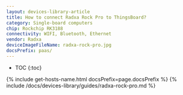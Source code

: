 ```yaml
---
layout: devices-library-article
title: How to connect Radxa Rock Pro to ThingsBoard?
category: Single-board computers
chip: Rockchip RK3188
connectivity: WIFI, Bluetooth, Ethernet
vendor: Radxa
deviceImageFileName: radxa-rock-pro.jpg
docsPrefix: paas/
---
```



* TOC
{:toc}

{% include get-hosts-name.html docsPrefix=page.docsPrefix %}
{% include /docs/devices-library/guides/radxa-rock-pro.md %}